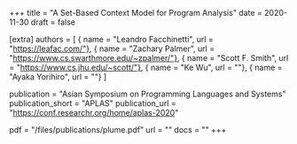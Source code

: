 +++
title = "A Set-Based Context Model for Program Analysis"
date = 2020-11-30
draft = false

[extra]
authors = [
  { name = "Leandro Facchinetti", url = "https://leafac.com/"},
  { name = "Zachary Palmer", url = "https://www.cs.swarthmore.edu/~zpalmer/"},
  { name = "Scott F. Smith", url = "https://www.cs.jhu.edu/~scott/"},
  { name = "Ke Wu", url = ""},
  { name = "Ayaka Yorihiro", url = ""}
]

publication = "Asian Symposium on Programming Languages and Systems"
publication_short = "APLAS"
publication_url = "https://conf.researchr.org/home/aplas-2020"

pdf = "/files/publications/plume.pdf"
url = ""
docs = ""
+++
